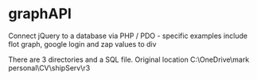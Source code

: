 # graphAPI
Connect jQuery to a database via PHP / PDO - specific examples include flot graph, google login and zap values to div

There are 3 directories and a SQL file.
Original location C:\OneDrive\mark personal\CV\shipServ\r3
